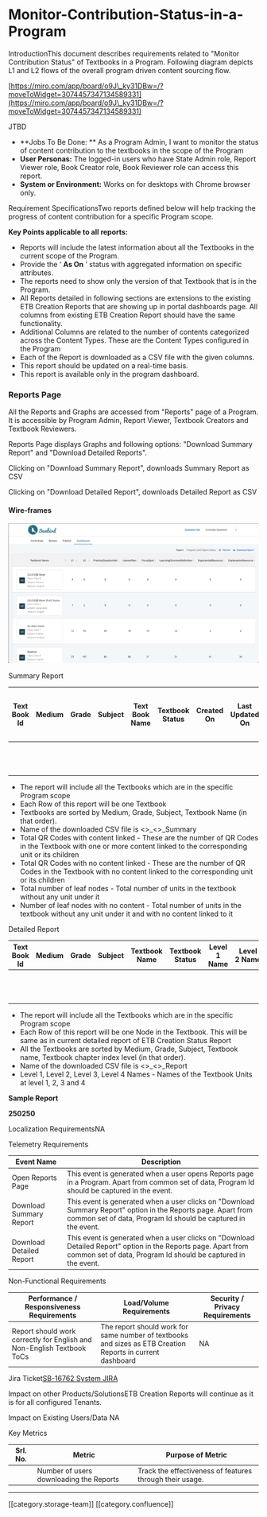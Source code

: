# Monitor-Contribution-Status-in-a-Program

IntroductionThis document describes requirements related to "Monitor Contribution Status" of Textbooks in a Program. Following diagram depicts L1 and L2 flows of the overall program driven content sourcing flow.

[https://miro.com/app/board/o9J\_ky31DBw=/?moveToWidget=3074457347134589331](https://miro.com/app/board/o9J\_ky31DBw=/?moveToWidget=3074457347134589331)

JTBD

* \*\*Jobs To Be Done: \*\* As a Program Admin, I want to monitor the status of content contribution to the textbooks in the scope of the Program
* **User Personas:**  The logged-in users who have State Admin role, Report Viewer role, Book Creator role, Book Reviewer role can access this report.
* **System or Environment:**  Works on for desktops with Chrome browser only.

Requirement SpecificationsTwo reports defined below will help tracking the progress of content contribution for a specific Program scope.

**Key Points applicable to all reports:**

* Reports will include the latest information about all the Textbooks in the current scope of the Program.
* Provide the ‘ **As On** ’ status with aggregated information on specific attributes.
* The reports need to show only the version of that Textbook that is in the Program.
* All Reports detailed in following sections are extensions to the existing ETB Creation Reports that are showing up in portal dashboards page. All columns from existing ETB Creation Report should have the same functionality.
* Additional Columns are related to the number of contents categorized across the Content Types. These are the Content Types configured in the Program
* Each of the Report is downloaded as a CSV file with the given columns.
* This report should be updated on a real-time basis.
* This report is available only in the program dashboard. &#x20;

### Reports Page

All the Reports and Graphs are accessed from "Reports" page of a Program. It is accessible by Program Admin, Report Viewer, Textbook Creators and Textbook Reviewers.

Reports Page displays Graphs and following options: "Download Summary Report" and "Download Detailed Reports".

Clicking on "Download Summary Report", downloads Summary Report as CSV

Clicking on "Download Detailed Report", downloads Detailed Report as CSV

#### Wire-frames

![Program Summery Report](<../../../../.gitbook/assets/image (1).png>)

Summary Report

| Text Book Id | Medium | Grade | Subject | Text Book Name | Textbook Status | Created On | Last Updated On | Total content linked | Total QR codes with content linked | Total QR Codes with no linked content | Total number of leaf nodes | Number of leaf nodes with no content | Live        | Review           | Draft      | Live | Review | Draft | Live | Review | Draft | Live | Review | Draft | Live | Review | Draft | Live | Review | Draft |
| ------------ | ------ | ----- | ------- | -------------- | --------------- | ---------- | --------------- | -------------------- | ---------------------------------- | ------------------------------------- | -------------------------- | ------------------------------------ | ----------- | ---------------- | ---------- | ---- | ------ | ----- | ---- | ------ | ----- | ---- | ------ | ----- | ---- | ------ | ----- | ---- | ------ | ----- |
|              |        |       |         |                |                 |            |                 |                      |                                    | Explanation Resource                  | Experiential Resource      | Practice Question Set                | Lesson Plan | Learning Outcome | Focus Spot |      |        |       |      |        |       |      |        |       |      |        |       |      |        |       |
|              |        |       |         |                |                 |            |                 |                      |                                    |                                       |                            |                                      |             |                  |            |      |        |       |      |        |       |      |        |       |      |        |       |      |        |       |
|              |        |       |         |                |                 |            |                 |                      |                                    |                                       |                            |                                      |             |                  |            |      |        |       |      |        |       |      |        |       |      |        |       |      |        |       |

* The report will include all the Textbooks which are in the specific Program scope
* Each Row of this report will be one Textbook
* Textbooks are sorted by Medium, Grade, Subject, Textbook Name (in that order).
* Name of the downloaded CSV file is <>\_<>\_Summary
* Total QR Codes with content linked - These are the number of QR Codes in the Textbook with one or more content linked to the corresponding unit or its children
* Total QR Codes with no content linked - These are the number of QR Codes in the Textbook with no content linked to the corresponding unit or its children
* Total number of leaf nodes - Total number of units in the textbook without any unit under it
* Number of leaf nodes with no content - Total number of units in the textbook without any unit under it and with no content linked to it

Detailed Report

| Text Book Id | Medium | Grade | Subject | Textbook Name | Textbook Status | Level 1 Name | Level 2 Name | Level 3 Name | Level 4 Name | QR Code | Number of contents | Live                 | Review                | Draft                 | Live        | Review           | Draft      | Live | Review | Draft | Live | Review | Draft | Live | Review | Draft | Live | Review | Draft |
| ------------ | ------ | ----- | ------- | ------------- | --------------- | ------------ | ------------ | ------------ | ------------ | ------- | ------------------ | -------------------- | --------------------- | --------------------- | ----------- | ---------------- | ---------- | ---- | ------ | ----- | ---- | ------ | ----- | ---- | ------ | ----- | ---- | ------ | ----- |
|              |        |       |         |               |                 |              |              |              |              |         |                    | Explanation Resource | Experiential Resource | Practice Question Set | Lesson Plan | Learning Outcome | Focus Spot |      |        |       |      |        |       |      |        |       |      |        |       |
|              |        |       |         |               |                 |              |              |              |              |         |                    |                      |                       |                       |             |                  |            |      |        |       |      |        |       |      |        |       |      |        |       |
|              |        |       |         |               |                 |              |              |              |              |         |                    |                      |                       |                       |             |                  |            |      |        |       |      |        |       |      |        |       |      |        |       |

* The report will include all the Textbooks which are in the specific Program scope
* Each Row of this report will be one Node in the Textbook. This will be same as in current detailed report of ETB Creation Status Report
* All the Textbooks are sorted by Medium, Grade, Subject, Textbook name, Textbook chapter index level (in that order).
* Name of the downloaded CSV file is <>\_<>\_Report
* Level 1, Level 2, Level 3, Level 4 Names - Names of the Textbook Units at level 1, 2, 3 and 4

**Sample Report**

**250250**

Localization RequirementsNA

Telemetry Requirements

| Event Name               | Description                                                                                                                                                                     |
| ------------------------ | ------------------------------------------------------------------------------------------------------------------------------------------------------------------------------- |
| Open Reports Page        | This event is generated when a user opens Reports page in a Program. Apart from common set of data, Program Id should be captured in the event.                                 |
| Download Summary Report  | This event is generated when a user clicks on "Download Summary Report" option in the Reports page. Apart from common set of data, Program Id should be captured in the event.  |
| Download Detailed Report | This event is generated when a user clicks on "Download Detailed Report" option in the Reports page. Apart from common set of data, Program Id should be captured in the event. |

Non-Functional Requirements

| Performance / Responsiveness Requirements                              | Load/Volume Requirements                                                                                   | Security / Privacy Requirements |
| ---------------------------------------------------------------------- | ---------------------------------------------------------------------------------------------------------- | ------------------------------- |
| Report should work correctly for English and Non-English Textbook ToCs | The report should work for same number of textbooks and sizes as ETB Creation Reports in current dashboard | NA                              |

Jira Ticket[SB-16762 System JIRA](https://browse/SB-16762)

Impact on other Products/SolutionsETB Creation Reports will continue as it is for all configured Tenants.

Impact on Existing Users/Data NA

Key Metrics

| Srl. No. | Metric                                  | Purpose of Metric                                        |
| -------- | --------------------------------------- | -------------------------------------------------------- |
|          | Number of users downloading the Reports | Track the effectiveness of features through their usage. |

***

\[\[category.storage-team]] \[\[category.confluence]]
